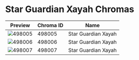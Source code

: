 # Star Guardian Xayah Chromas



| Preview | Chroma ID | Name |
|---------|-----------|------|
| ![498005](https://raw.communitydragon.org/latest/plugins/rcp-be-lol-game-data/global/default/v1/champion-chroma-images/498/498005.png) | 498005 | Star Guardian Xayah |
| ![498006](https://raw.communitydragon.org/latest/plugins/rcp-be-lol-game-data/global/default/v1/champion-chroma-images/498/498006.png) | 498006 | Star Guardian Xayah |
| ![498007](https://raw.communitydragon.org/latest/plugins/rcp-be-lol-game-data/global/default/v1/champion-chroma-images/498/498007.png) | 498007 | Star Guardian Xayah |